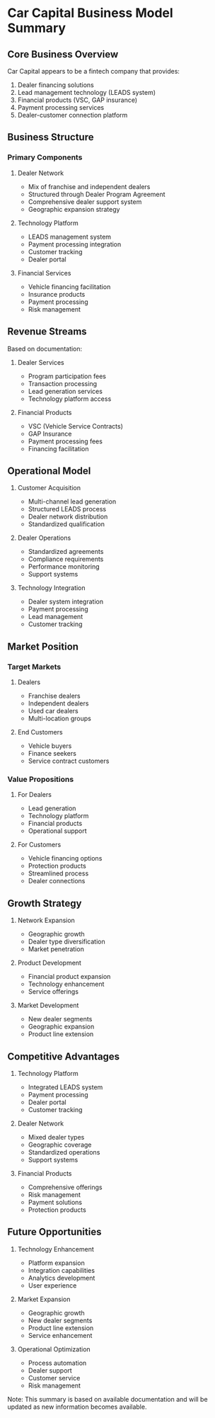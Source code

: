 # Car Capital Business Model Summary

## Core Business Overview

Car Capital appears to be a fintech company that provides:
1. Dealer financing solutions
2. Lead management technology (LEADS system)
3. Financial products (VSC, GAP insurance)
4. Payment processing services
5. Dealer-customer connection platform

## Business Structure

### Primary Components
1. Dealer Network
   - Mix of franchise and independent dealers
   - Structured through Dealer Program Agreement
   - Comprehensive dealer support system
   - Geographic expansion strategy

2. Technology Platform
   - LEADS management system
   - Payment processing integration
   - Customer tracking
   - Dealer portal

3. Financial Services
   - Vehicle financing facilitation
   - Insurance products
   - Payment processing
   - Risk management

## Revenue Streams
Based on documentation:

1. Dealer Services
   - Program participation fees
   - Transaction processing
   - Lead generation services
   - Technology platform access

2. Financial Products
   - VSC (Vehicle Service Contracts)
   - GAP Insurance
   - Payment processing fees
   - Financing facilitation

## Operational Model

1. Customer Acquisition
   - Multi-channel lead generation
   - Structured LEADS process
   - Dealer network distribution
   - Standardized qualification

2. Dealer Operations
   - Standardized agreements
   - Compliance requirements
   - Performance monitoring
   - Support systems

3. Technology Integration
   - Dealer system integration
   - Payment processing
   - Lead management
   - Customer tracking

## Market Position

### Target Markets
1. Dealers
   - Franchise dealers
   - Independent dealers
   - Used car dealers
   - Multi-location groups

2. End Customers
   - Vehicle buyers
   - Finance seekers
   - Service contract customers

### Value Propositions

1. For Dealers
   - Lead generation
   - Technology platform
   - Financial products
   - Operational support

2. For Customers
   - Vehicle financing options
   - Protection products
   - Streamlined process
   - Dealer connections

## Growth Strategy

1. Network Expansion
   - Geographic growth
   - Dealer type diversification
   - Market penetration

2. Product Development
   - Financial product expansion
   - Technology enhancement
   - Service offerings

3. Market Development
   - New dealer segments
   - Geographic expansion
   - Product line extension

## Competitive Advantages

1. Technology Platform
   - Integrated LEADS system
   - Payment processing
   - Dealer portal
   - Customer tracking

2. Dealer Network
   - Mixed dealer types
   - Geographic coverage
   - Standardized operations
   - Support systems

3. Financial Products
   - Comprehensive offerings
   - Risk management
   - Payment solutions
   - Protection products

## Future Opportunities

1. Technology Enhancement
   - Platform expansion
   - Integration capabilities
   - Analytics development
   - User experience

2. Market Expansion
   - Geographic growth
   - New dealer segments
   - Product line extension
   - Service enhancement

3. Operational Optimization
   - Process automation
   - Dealer support
   - Customer service
   - Risk management

Note: This summary is based on available documentation and will be updated as new information becomes available.
